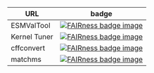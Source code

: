 
| URL | badge |
| --- | --- |
| ESMValTool | [![FAIRness badge image](https://ardc-fair-checklist.github.io/ssg/badge.svg)](https://ardc-fair-checklist.github.io/ssg/software/v0.1?f=312322&a=3333&i=20&r=424232) |
| Kernel Tuner | [![FAIRness badge image](https://ardc-fair-checklist.github.io/ssg/badge.svg)](https://ardc-fair-checklist.github.io/ssg/software/v0.1?f=312302&a=3333&i=20&r=424230) |
| cffconvert | [![FAIRness badge image](https://ardc-fair-checklist.github.io/ssg/badge.svg)](https://ardc-fair-checklist.github.io/ssg/software/v0.1?f=312322&a=3333&i=20&r=424132) |
| matchms | [![FAIRness badge image](https://ardc-fair-checklist.github.io/ssg/badge.svg)](https://ardc-fair-checklist.github.io/ssg/software/v0.1?f=312312&a=3333&i=20&r=424132) |
